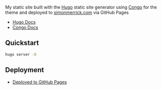 My static site built with the [Hugo](https://gohugo.io/documentation/) static site generator using [Congo](https://gohugo.io/documentation/) for the theme and deployed to [simonmerrick.com](https://simonmerrick.com) via GitHub Pages

 * [Hugo Docs](https://gohugo.io/documentation/)
 * [Congo Docs](https://gohugo.io/documentation/)

## Quickstart

```bash
hugo server -D
```

## Deployment

 * [Deployed to GitHub Pages](https://gohugo.io/hosting-and-deployment/hosting-on-github/)
